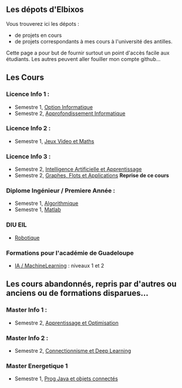 ## Les dépots d'Elbixos

Vous trouverez ici les dépots :
- de projets en cours
- de projets correspondants à mes cours à l'université des antilles.

Cette page a pour but de fournir surtout un point d'accès facile aux étudiants.
Les autres peuvent aller fouiller mon compte github...

## Les Cours

### Licence Info 1 :

- Semestre 1, [Option Informatique](https://elbixos.github.io/L1_OptionInfo/)
- Semestre 2, [Approfondissement Informatique](https://elbixos.github.io/L1_ApprofondissementInfo/)

### Licence Info 2 :
- Semestre 1, [Jeux Video et Maths](https://elbixos.github.io/L2_JeuxVideo/)

### Licence Info 3 :
- Semestre 2, [Intelligence Artificielle et Apprentissage](https://elbixos.github.io/L3_IA/)
- Semestre 2, [Graphes, Flots et Applications](https://elbixos.github.io/L3_Graphes/) **Reprise de ce cours**

### Diplome Ingénieur / Premiere Année :
- Semestre 1, [Algorithmique](https://elbixos.github.io/Inge1_Algo)
- Semestre 1, [Matlab](https://elbixos.github.io/Inge1_Matlab)

### DIU EIL
- [Robotique](https://elbixos.github.io/M1EN_Domotique/)


### Formations pour l'académie de Guadeloupe

- [IA / MachineLearning](https://elbixos.github.io/DIU_EIL_IA/) : niveaux 1 et 2

## Les cours abandonnés, repris par d'autres ou anciens ou de formations disparues...

### Master Info 1 :
- Semestre 2, [Apprentissage et Optimisation](https://elbixos.github.io/M1_ApprentissageEtOpti/)

### Master Info 2 :
- Semestre 2, [Connectionnisme et Deep Learning](https://elbixos.github.io/M2_Connectionnisme/)

### Master Energetique 1
- Semestre 1, [Prog Java et objets connectés](https://elbixos.github.io/M1EN_Domotique/)
